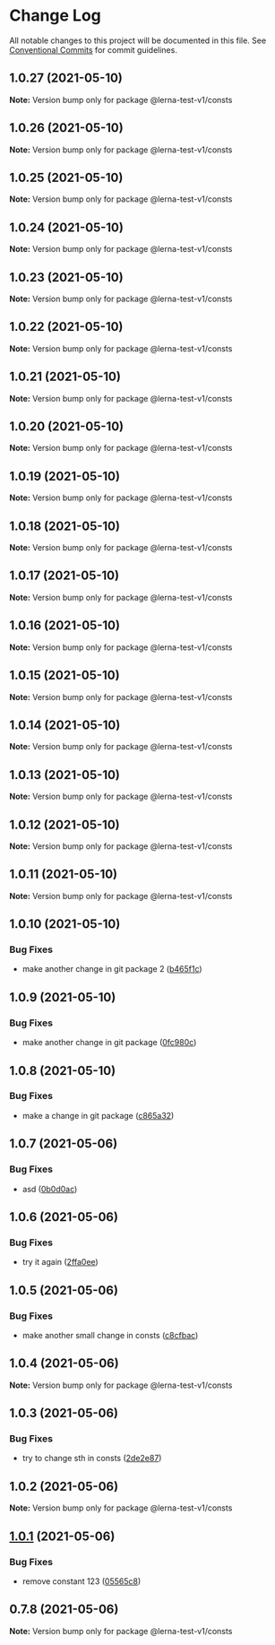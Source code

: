 # Change Log

All notable changes to this project will be documented in this file.
See [Conventional Commits](https://conventionalcommits.org) for commit guidelines.

## 1.0.27 (2021-05-10)

**Note:** Version bump only for package @lerna-test-v1/consts





## 1.0.26 (2021-05-10)

**Note:** Version bump only for package @lerna-test-v1/consts





## 1.0.25 (2021-05-10)

**Note:** Version bump only for package @lerna-test-v1/consts





## 1.0.24 (2021-05-10)

**Note:** Version bump only for package @lerna-test-v1/consts





## 1.0.23 (2021-05-10)

**Note:** Version bump only for package @lerna-test-v1/consts





## 1.0.22 (2021-05-10)

**Note:** Version bump only for package @lerna-test-v1/consts





## 1.0.21 (2021-05-10)

**Note:** Version bump only for package @lerna-test-v1/consts





## 1.0.20 (2021-05-10)

**Note:** Version bump only for package @lerna-test-v1/consts





## 1.0.19 (2021-05-10)

**Note:** Version bump only for package @lerna-test-v1/consts





## 1.0.18 (2021-05-10)

**Note:** Version bump only for package @lerna-test-v1/consts





## 1.0.17 (2021-05-10)

**Note:** Version bump only for package @lerna-test-v1/consts





## 1.0.16 (2021-05-10)

**Note:** Version bump only for package @lerna-test-v1/consts





## 1.0.15 (2021-05-10)

**Note:** Version bump only for package @lerna-test-v1/consts





## 1.0.14 (2021-05-10)

**Note:** Version bump only for package @lerna-test-v1/consts





## 1.0.13 (2021-05-10)

**Note:** Version bump only for package @lerna-test-v1/consts





## 1.0.12 (2021-05-10)

**Note:** Version bump only for package @lerna-test-v1/consts





## 1.0.11 (2021-05-10)

**Note:** Version bump only for package @lerna-test-v1/consts





## 1.0.10 (2021-05-10)


### Bug Fixes

* make another change in git package 2 ([b465f1c](https://github.com/apify/apify-shared-js/commit/b465f1c490a3e3cb295472871289bbae79f008cc))





## 1.0.9 (2021-05-10)


### Bug Fixes

* make another change in git package ([0fc980c](https://github.com/apify/apify-shared-js/commit/0fc980c5f4a15053d40ef1662add30a04d4bb290))





## 1.0.8 (2021-05-10)


### Bug Fixes

* make a change in git package ([c865a32](https://github.com/apify/apify-shared-js/commit/c865a32fca2e1b641eea20785a770134d48234b1))





## 1.0.7 (2021-05-06)


### Bug Fixes

* asd ([0b0d0ac](https://github.com/apify/apify-shared-js/commit/0b0d0ac31cf1aca6c638feeed68f3365ddc29e75))





## 1.0.6 (2021-05-06)


### Bug Fixes

* try it again ([2ffa0ee](https://github.com/apify/apify-shared-js/commit/2ffa0ee14d6e89ea0184d08c7fd58791fc192d9a))





## 1.0.5 (2021-05-06)


### Bug Fixes

* make another small change in consts ([c8cfbac](https://github.com/apify/apify-shared-js/commit/c8cfbac386a67578f75255fd6f14b7f6bfc7ee52))





## 1.0.4 (2021-05-06)

**Note:** Version bump only for package @lerna-test-v1/consts





## 1.0.3 (2021-05-06)


### Bug Fixes

* try to change sth in consts ([2de2e87](https://github.com/apify/apify-shared-js/commit/2de2e872fd09063bfe5ce2822edd5d60d6c1b051))





## 1.0.2 (2021-05-06)

**Note:** Version bump only for package @lerna-test-v1/consts





## [1.0.1](https://github.com/apify/apify-shared-js/compare/v0.7.8...v1.0.1) (2021-05-06)


### Bug Fixes

* remove constant 123 ([05565c8](https://github.com/apify/apify-shared-js/commit/05565c83abc2a89dd0466c00d95dad1863d428f8))





## 0.7.8 (2021-05-06)

**Note:** Version bump only for package @lerna-test-v1/consts
